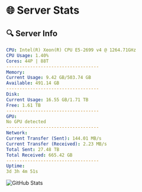 # 🌐 Server Stats
## 🔍 Server Info
```yaml
CPU: Intel(R) Xeon(R) CPU E5-2699 v4 @ 1264.71GHz
CPU Usage: 1.40%
Cores: 44P | 88T
-----------------------------------
Memory:
Current Usage: 9.42 GB/503.74 GB
Available: 491.14 GB
-----------------------------------
Disk:
Current Usage: 16.55 GB/1.71 TB
Free: 1.61 TB
-----------------------------------
GPU:
No GPU detected
-----------------------------------
Network:
Current Transfer (Sent): 144.01 MB/s
Current Transfer (Received): 2.23 MB/s
Total Sent: 27.48 TB
Total Received: 665.42 GB
-----------------------------------
Uptime:
3d 3h 4m 51s
```
![GitHub Stats](https://img.shields.io/badge/Updated-2025-02-11_01:48:09-blue)
